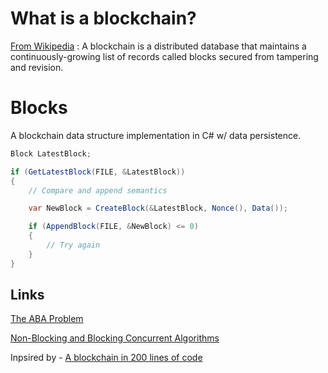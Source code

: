 # What is a blockchain?

[From Wikipedia](https://en.wikipedia.org/wiki/Blockchain) : A blockchain is a distributed database that maintains a continuously-growing list of records called blocks secured from tampering and revision.


# Blocks

A blockchain data structure implementation in C# w/ data persistence.

```csharp
Block LatestBlock;

if (GetLatestBlock(FILE, &LatestBlock))
{
	// Compare and append semantics

	var NewBlock = CreateBlock(&LatestBlock, Nonce(), Data());

	if (AppendBlock(FILE, &NewBlock) <= 0)
	{
		// Try again
	}
}
```

## Links

[The ABA Problem](https://en.wikipedia.org/wiki/ABA_problem)

[Non-Blocking and Blocking Concurrent Algorithms](http://www.research.ibm.com/people/m/michael/podc-1996.pdf)

Inpsired by - [A blockchain in 200 lines of code](https://medium.com/@lhartikk/a-blockchain-in-200-lines-of-code-963cc1cc0e54)
